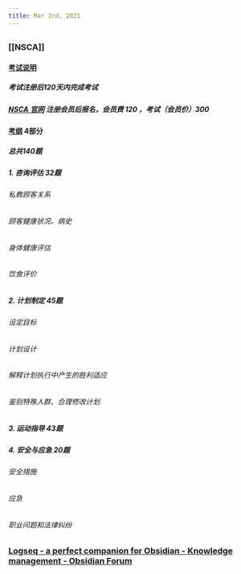 ```yaml
---
title: Mar 3rd, 2021
---
```


##
### [[NSCA]]
#### [考试说明](https://www.nsca.com/globalassets/certification/certification-pdfs/certification-handbook.pdf)
##### 考试注册后120天内完成考试
##### [NSCA 官网](https://www.nsca.com/) 注册会员后报名，会员费 120 ，考试（会员价）300
#### [考纲](https://www.nsca.com/contentassets/53ec33293e1c4551be4153186d4b2052/cpt-dco--public-view--effective-01-2019-.pdf) 4部分
##### 总共140题
##### 1. 咨询评估 32题
###### 私教顾客关系
###### 顾客健康状况、病史
###### 身体健康评估
###### 饮食评价
##### 2. 计划制定 45题
###### 设定目标
###### 计划设计
###### 解释计划执行中产生的胜利适应
###### 鉴别特殊人群、合理修改计划
##### 3. 运动指导 43题
##### 4. 安全与应急 20题
###### 安全措施
###### 应急
###### 职业问题和法律纠纷
### [Logseq - a perfect companion for Obsidian - Knowledge management - Obsidian Forum](https://forum.obsidian.md/t/logseq-a-perfect-companion-for-obsidian/10887)
####
##
##
##
##
##
##